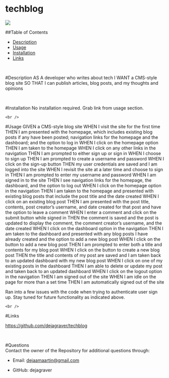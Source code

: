 # techblog

 <img src = "https://img.shields.io/badge/license-MIT License-brightgreen"><br />

  ##Table of Contents
  * [Description](#Description)
  * [Usage](#Usage)
  * [Installation](#Installation)
  * [Links](#Links)
  <br />

<a name="Description">#Description</a>
AS A developer who writes about tech
I WANT a CMS-style blog site
SO THAT I can publish articles, blog posts, and my thoughts and opinions

 <br />

<a name="Installation">#Installation</a>
No installation required. Grab link from usage section.

    <br />

<a name="Usage">#Usage</a>
GIVEN a CMS-style blog site
WHEN I visit the site for the first time
THEN I am presented with the homepage, which includes existing blog posts if any have been posted; navigation links for the homepage and the dashboard; and the option to log in
WHEN I click on the homepage option
THEN I am taken to the homepage
WHEN I click on any other links in the navigation
THEN I am prompted to either sign up or sign in
WHEN I choose to sign up
THEN I am prompted to create a username and password
WHEN I click on the sign-up button
THEN my user credentials are saved and I am logged into the site
WHEN I revisit the site at a later time and choose to sign in
THEN I am prompted to enter my username and password
WHEN I am signed in to the site
THEN I see navigation links for the homepage, the dashboard, and the option to log out
WHEN I click on the homepage option in the navigation
THEN I am taken to the homepage and presented with existing blog posts that include the post title and the date created
WHEN I click on an existing blog post
THEN I am presented with the post title, contents, post creator’s username, and date created for that post and have the option to leave a comment
WHEN I enter a comment and click on the submit button while signed in
THEN the comment is saved and the post is updated to display the comment, the comment creator’s username, and the date created
WHEN I click on the dashboard option in the navigation
THEN I am taken to the dashboard and presented with any blog posts I have already created and the option to add a new blog post
WHEN I click on the button to add a new blog post
THEN I am prompted to enter both a title and contents for my blog post
WHEN I click on the button to create a new blog post
THEN the title and contents of my post are saved and I am taken back to an updated dashboard with my new blog post
WHEN I click on one of my existing posts in the dashboard
THEN I am able to delete or update my post and taken back to an updated dashboard
WHEN I click on the logout option in the navigation
THEN I am signed out of the site
WHEN I am idle on the page for more than a set time
THEN I am automatically signed out of the site 


Ran into a few issues with the code when trying to authenticate user sign up. Stay tuned for future functionality as indicated above. 

    <br />


 <a name="Links">#Links</a>

https://github.com/dejagraver/techblog

  <br />


  #Questions <br />
  Contact the owner of the Repository for additional questions through:

* Email: dejaamaartin@gmail.com

* GitHub: dejagraver
